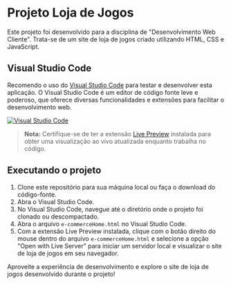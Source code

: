 # Projeto Loja de Jogos

Este projeto foi desenvolvido para a disciplina de "Desenvolvimento Web Cliente". Trata-se de um site de loja de jogos criado utilizando HTML, CSS e JavaScript.

## Visual Studio Code

Recomendo o uso do [Visual Studio Code](https://code.visualstudio.com/) para testar e desenvolver esta aplicação. O Visual Studio Code é um editor de código fonte leve e poderoso, que oferece diversas funcionalidades e extensões para facilitar o desenvolvimento web.

[![Visual Studio Code](https://img.shields.io/badge/Visual%20Studio%20Code-Teste%20aqui-blue.svg)](https://code.visualstudio.com/)

> **Nota:** Certifique-se de ter a extensão [Live Preview](https://marketplace.visualstudio.com/items?itemName=xyz.local-history) instalada para obter uma visualização ao vivo atualizada enquanto trabalha no código.

## Executando o projeto

1. Clone este repositório para sua máquina local ou faça o download do código-fonte.
2. Abra o Visual Studio Code.
3. No Visual Studio Code, navegue até o diretório onde o projeto foi clonado ou descompactado.
4. Abra o arquivo `e-commerceHome.html` no Visual Studio Code.
5. Com a extensão Live Preview instalada, clique com o botão direito do mouse dentro do arquivo `e-commerceHome.html` e selecione a opção "Open with Live Server" para iniciar um servidor local e visualizar o site de loja de jogos em seu navegador.

Aproveite a experiência de desenvolvimento e explore o site de loja de jogos desenvolvido durante o projeto!
